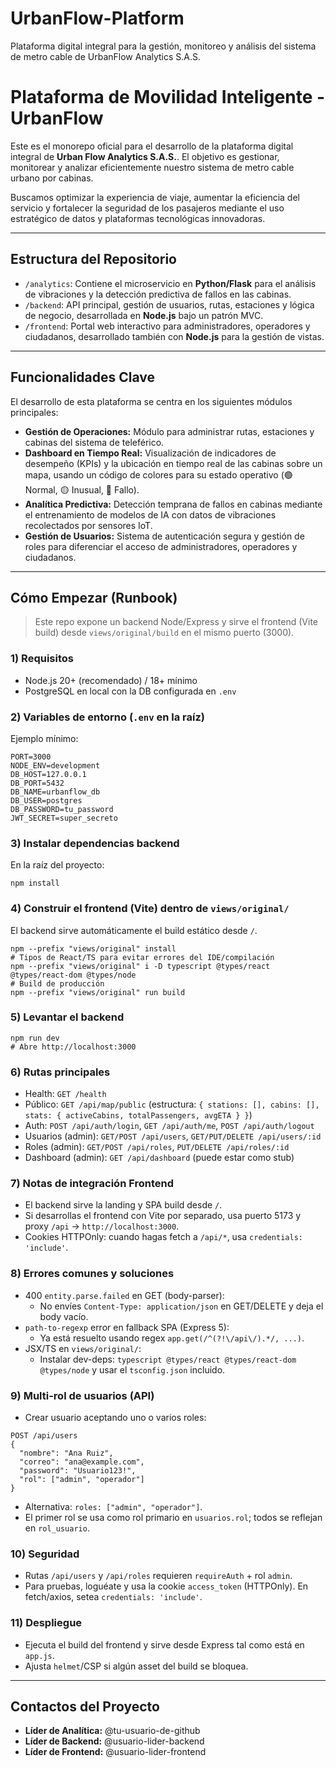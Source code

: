 # UrbanFlow-Platform
Plataforma digital integral para la gestión, monitoreo y análisis del sistema de metro cable de UrbanFlow Analytics S.A.S.
# Plataforma de Movilidad Inteligente - UrbanFlow 

Este es el monorepo oficial para el desarrollo de la plataforma digital integral de **Urban Flow Analytics S.A.S.**. El objetivo es gestionar, monitorear y analizar eficientemente nuestro sistema de metro cable urbano por cabinas.

Buscamos optimizar la experiencia de viaje, aumentar la eficiencia del servicio y fortalecer la seguridad de los pasajeros mediante el uso estratégico de datos y plataformas tecnológicas innovadoras.

---

##  Estructura del Repositorio

* `/analytics`: Contiene el microservicio en **Python/Flask** para el análisis de vibraciones y la detección predictiva de fallos en las cabinas.
* `/backend`: API principal, gestión de usuarios, rutas, estaciones y lógica de negocio, desarrollada en **Node.js** bajo un patrón MVC.
* `/frontend`: Portal web interactivo para administradores, operadores y ciudadanos, desarrollado también con **Node.js** para la gestión de vistas.

---

##  Funcionalidades Clave

El desarrollo de esta plataforma se centra en los siguientes módulos principales:

* **Gestión de Operaciones:** Módulo para administrar rutas, estaciones y cabinas del sistema de teleférico.
* **Dashboard en Tiempo Real:** Visualización de indicadores de desempeño (KPIs) y la ubicación en tiempo real de las cabinas sobre un mapa, usando un código de colores para su estado operativo (🟢 Normal, 🟡 Inusual, 🔴 Fallo).
* **Analítica Predictiva:** Detección temprana de fallos en cabinas mediante el entrenamiento de modelos de IA con datos de vibraciones recolectados por sensores IoT.
* **Gestión de Usuarios:** Sistema de autenticación segura y gestión de roles para diferenciar el acceso de administradores, operadores y ciudadanos.

---

##  Cómo Empezar (Runbook)

> Este repo expone un backend Node/Express y sirve el frontend (Vite build) desde `views/original/build` en el mismo puerto (3000).

### 1) Requisitos
- Node.js 20+ (recomendado) / 18+ mínimo
- PostgreSQL en local con la DB configurada en `.env`

### 2) Variables de entorno (`.env` en la raíz)
Ejemplo mínimo:
```
PORT=3000
NODE_ENV=development
DB_HOST=127.0.0.1
DB_PORT=5432
DB_NAME=urbanflow_db
DB_USER=postgres
DB_PASSWORD=tu_password
JWT_SECRET=super_secreto
```

### 3) Instalar dependencias backend
En la raíz del proyecto:

```
npm install
```

### 4) Construir el frontend (Vite) dentro de `views/original/`
El backend sirve automáticamente el build estático desde `/`.

```
npm --prefix "views/original" install
# Tipos de React/TS para evitar errores del IDE/compilación
npm --prefix "views/original" i -D typescript @types/react @types/react-dom @types/node
# Build de producción
npm --prefix "views/original" run build
```

### 5) Levantar el backend

```
npm run dev
# Abre http://localhost:3000
```

### 6) Rutas principales
- Health: `GET /health`
- Público: `GET /api/map/public` (estructura: `{ stations: [], cabins: [], stats: { activeCabins, totalPassengers, avgETA } }`)
- Auth: `POST /api/auth/login`, `GET /api/auth/me`, `POST /api/auth/logout`
- Usuarios (admin): `GET/POST /api/users`, `GET/PUT/DELETE /api/users/:id`
- Roles (admin): `GET/POST /api/roles`, `PUT/DELETE /api/roles/:id`
- Dashboard (admin): `GET /api/dashboard` (puede estar como stub)

### 7) Notas de integración Frontend
- El backend sirve la landing y SPA build desde `/`.
- Si desarrollas el frontend con Vite por separado, usa puerto 5173 y proxy `/api` → `http://localhost:3000`.
- Cookies HTTPOnly: cuando hagas fetch a `/api/*`, usa `credentials: 'include'`.

### 8) Errores comunes y soluciones
- 400 `entity.parse.failed` en GET (body-parser):
  - No envíes `Content-Type: application/json` en GET/DELETE y deja el body vacío.
- `path-to-regexp` error en fallback SPA (Express 5):
  - Ya está resuelto usando regex `app.get(/^(?!\/api\/).*/, ...)`.
- JSX/TS en `views/original/`:
  - Instalar dev-deps: `typescript @types/react @types/react-dom @types/node` y usar el `tsconfig.json` incluido.

### 9) Multi-rol de usuarios (API)
- Crear usuario aceptando uno o varios roles:
```
POST /api/users
{
  "nombre": "Ana Ruiz",
  "correo": "ana@example.com",
  "password": "Usuario123!",
  "rol": ["admin", "operador"]
}
```
- Alternativa: `roles: ["admin", "operador"]`.
- El primer rol se usa como rol primario en `usuarios.rol`; todos se reflejan en `rol_usuario`.

### 10) Seguridad
- Rutas `/api/users` y `/api/roles` requieren `requireAuth` + rol `admin`.
- Para pruebas, loguéate y usa la cookie `access_token` (HTTPOnly). En fetch/axios, setea `credentials: 'include'`.

### 11) Despliegue
- Ejecuta el build del frontend y sirve desde Express tal como está en `app.js`.
- Ajusta `helmet`/CSP si algún asset del build se bloquea.

---

##  Contactos del Proyecto

* **Líder de Analítica:** @tu-usuario-de-github
* **Líder de Backend:** @usuario-lider-backend
* **Líder de Frontend:** @usuario-lider-frontend
